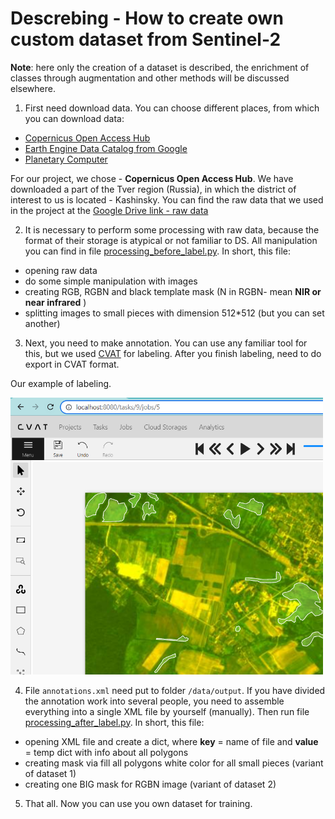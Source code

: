 # Descrebing - How to create own custom dataset from Sentinel-2

**Note**: here only the creation of a dataset is described, the enrichment of classes through augmentation and other methods will be discussed elsewhere.


1. First need download data. You can choose different places, from which you can download data:
* [Copernicus Open Access Hub](https://scihub.copernicus.eu/dhus/#/home)
* [Earth Engine Data Catalog from Google](https://developers.google.com/earth-engine/datasets/)
* [Planetary Computer](https://planetarycomputer.microsoft.com/catalog)

For our project, we chose - **Copernicus Open Access Hub**. We have downloaded a part of the Tver region (Russia), in which the district of interest to us is located - Kashinsky. You can find the raw data that we used in the project at the [Google Drive link - raw data](https://drive.google.com/file/d/1cNIqu83s_tfcyiMj0WGQ9XLKQK_HzE76/view?usp=sharing)

2. It is necessary to perform some processing with raw data, because the format of their storage is atypical or not familiar to DS.
All manipulation you can find in file [processing_before_label.py](/data/processing_before_label.py). In short, this file:
* opening raw data
* do some simple manipulation with images
* creating RGB, RGBN and black template mask (N in RGBN- mean **NIR or near infrared** )
* splitting images to small pieces with dimension 512*512 (but you can set another)

3. Next, you need to make annotation. You can use any familiar tool for this, but we used [CVAT](https://www.cvat.ai/) for labeling. After you finish labeling, need to do export in CVAT format.

Our example of labeling.

<a href="/helpers/example_3.png"><img src="/helpers/example_3.png" style="width: 500px; max-width: 100%; height: auto" title="Click for the larger version." /></a>

4. File `annotations.xml` need put to folder `/data/output`. If you have divided the annotation work into several people, you need to assemble everything into a single XML file by yourself (manually). Then run file [processing_after_label.py](/data/processing_after_label.py). In short, this file:
* opening XML file and create a dict, where **key** = name of file and **value** = temp dict with info about all polygons
* creating mask via fill all polygons white color for all small pieces (variant of dataset 1)
* creating one BIG mask for RGBN image (variant of dataset 2)

5. That all. Now you can use you own dataset for training.
